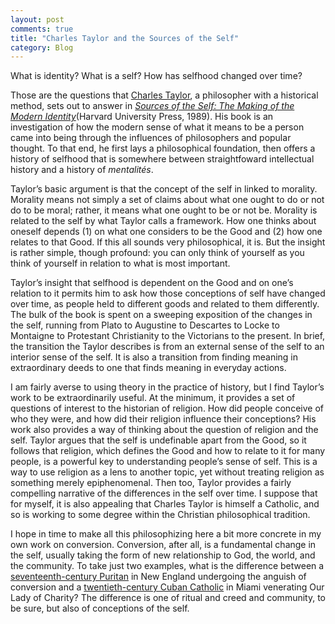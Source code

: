 ```yaml
---
layout: post
comments: true
title: "Charles Taylor and the Sources of the Self"
category: Blog
---
```


What is identity? What is a self? How has selfhood changed over time?

<!--more-->

Those are the questions that [Charles Taylor](http://en.wikipedia.org/wiki/Charles_Taylor_(philosopher)), a philosopher with a historical method, sets out to answer in *[Sources of the Self: The Making of the Modern Identity](http://www.librarything.com/work/40593)*(Harvard University Press, 1989). His book is an investigation of how the modern sense of what it means to be a person came into being through the influences of philosophers and popular thought. To that end, he first lays a philosophical foundation, then offers a history of selfhood that is somewhere between straightfoward intellectual history and a history of *mentalités*.

Taylor’s basic argument is that the concept of the self in linked to morality. Morality means not simply a set of claims about what one ought to do or not do to be moral; rather, it means what one ought to be or not be. Morality is related to the self by what Taylor calls a framework. How one thinks about oneself depends (1) on what one considers to be the Good and (2) how one relates to that Good. If this all sounds very philosophical, it is. But the insight is rather simple, though profound: you can only think of yourself as you think of yourself in relation to what is most important.

Taylor’s insight that selfhood is dependent on the Good and on one’s relation to it permits him to ask how those conceptions of self have changed over time, as people held to different goods and related to them differently. The bulk of the book is spent on a sweeping exposition of the changes in the self, running from Plato to Augustine to Descartes to Locke to Montaigne to Protestant Christianity to the Victorians to the present. In brief, the transition the Taylor describes is from an external sense of the self to an interior sense of the self. It is also a transition from finding meaning in extraordinary deeds to one that finds meaning in everyday actions.

I am fairly averse to using theory in the practice of history, but I find Taylor’s work to be extraordinarily useful. At the minimum, it provides a set of questions of interest to the historian of religion. How did people conceive of who they were, and how did their religion influence their conceptions? His work also provides a way of thinking about the question of religion and the self. Taylor argues that the self is undefinable apart from the Good, so it follows that religion, which defines the Good and how to relate to it for many people, is a powerful key to understanding people’s sense of self. This is a way to use religion as a lens to another topic, yet without treating religion as something merely epiphenomenal. Then too, Taylor provides a fairly compelling narrative of the differences in the self over time. I suppose that for myself, it is also appealing that Charles Taylor is himself a Catholic, and so is working to some degree within the Christian philosophical tradition.

I hope in time to make all this philosophizing here a bit more concrete in my own work on conversion. Conversion, after all, is a fundamental change in the self, usually taking the form of new relationship to God, the world, and the community. To take just two examples, what is the difference between a [seventeenth-century Puritan](http://books.google.com/books?id=JyB1GClerAoC&pg=PA280&dq=perry+miller+new+england+mind+conversion&ei=wTCATLH9LZvsygTb98WrAw&cd=1#v=onepage&q&f=false) in New England undergoing the anguish of conversion and a [twentieth-century Cuban Catholic](http://books.google.com/books?id=QNqRE6DlMo4C&printsec=frontcover&dq=tweed+our+lady+of+the+exile&hl=en&ei=dTGATMsuw4HyBrywiIgD&sa=X&oi=book_result&ct=result&resnum=1&ved=0CDAQ6AEwAA) in Miami venerating Our Lady of Charity? The difference is one of ritual and creed and community, to be sure, but also of conceptions of the self.
